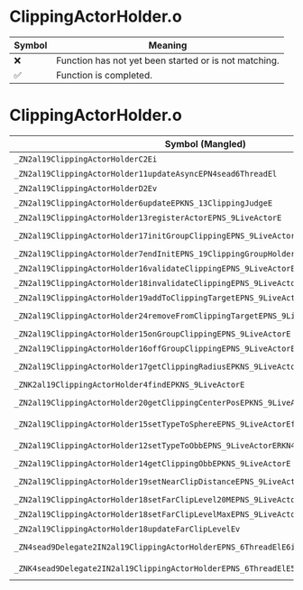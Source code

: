 # ClippingActorHolder.o
| Symbol | Meaning 
| ------------- | ------------- 
| :x: | Function has not yet been started or is not matching. 
| :white_check_mark: | Function is completed. 


# ClippingActorHolder.o
| Symbol (Mangled) | Symbol (Demangled) | Decompiled? |
| ------------- |  ------------- | ------------- |
| `_ZN2al19ClippingActorHolderC2Ei` | `al::ClippingActorHolder::ClippingActorHolder(int)` | :white_check_mark: |
| `_ZN2al19ClippingActorHolder11updateAsyncEPN4sead6ThreadEl` | `al::ClippingActorHolder::updateAsync(sead::Thread *,long)` | :white_check_mark: |
| `_ZN2al19ClippingActorHolderD2Ev` | `al::ClippingActorHolder::~ClippingActorHolder()` | :white_check_mark: |
| `_ZN2al19ClippingActorHolder6updateEPKNS_13ClippingJudgeE` | `al::ClippingActorHolder::update(al::ClippingJudge const*)` | :white_check_mark: |
| `_ZN2al19ClippingActorHolder13registerActorEPNS_9LiveActorE` | `al::ClippingActorHolder::registerActor(al::LiveActor *)` | :white_check_mark: |
| `_ZN2al19ClippingActorHolder17initGroupClippingEPNS_9LiveActorERKNS_13ActorInitInfoE` | `al::ClippingActorHolder::initGroupClipping(al::LiveActor *,al::ActorInitInfo const&)` | :white_check_mark: |
| `_ZN2al19ClippingActorHolder7endInitEPNS_19ClippingGroupHolderE` | `al::ClippingActorHolder::endInit(al::ClippingGroupHolder *)` | :white_check_mark: |
| `_ZN2al19ClippingActorHolder16validateClippingEPNS_9LiveActorE` | `al::ClippingActorHolder::validateClipping(al::LiveActor *)` | :white_check_mark: |
| `_ZN2al19ClippingActorHolder18invalidateClippingEPNS_9LiveActorE` | `al::ClippingActorHolder::invalidateClipping(al::LiveActor *)` | :white_check_mark: |
| `_ZN2al19ClippingActorHolder19addToClippingTargetEPNS_9LiveActorE` | `al::ClippingActorHolder::addToClippingTarget(al::LiveActor *)` | :white_check_mark: |
| `_ZN2al19ClippingActorHolder24removeFromClippingTargetEPNS_9LiveActorE` | `al::ClippingActorHolder::removeFromClippingTarget(al::LiveActor *)` | :white_check_mark: |
| `_ZN2al19ClippingActorHolder15onGroupClippingEPNS_9LiveActorE` | `al::ClippingActorHolder::onGroupClipping(al::LiveActor *)` | :white_check_mark: |
| `_ZN2al19ClippingActorHolder16offGroupClippingEPNS_9LiveActorE` | `al::ClippingActorHolder::offGroupClipping(al::LiveActor *)` | :white_check_mark: |
| `_ZN2al19ClippingActorHolder17getClippingRadiusEPKNS_9LiveActorE` | `al::ClippingActorHolder::getClippingRadius(al::LiveActor const*)` | :white_check_mark: |
| `_ZNK2al19ClippingActorHolder4findEPKNS_9LiveActorE` | `al::ClippingActorHolder::find(al::LiveActor const*)const` | :white_check_mark: |
| `_ZN2al19ClippingActorHolder20getClippingCenterPosEPKNS_9LiveActorE` | `al::ClippingActorHolder::getClippingCenterPos(al::LiveActor const*)` | :white_check_mark: |
| `_ZN2al19ClippingActorHolder15setTypeToSphereEPNS_9LiveActorEfPKN4sead7Vector3IfEE` | `al::ClippingActorHolder::setTypeToSphere(al::LiveActor *,float,sead::Vector3<float> const*)` | :white_check_mark: |
| `_ZN2al19ClippingActorHolder12setTypeToObbEPNS_9LiveActorERKN4sead9BoundBox3IfEE` | `al::ClippingActorHolder::setTypeToObb(al::LiveActor *,sead::BoundBox3<float> const&)` | :white_check_mark: |
| `_ZN2al19ClippingActorHolder14getClippingObbEPKNS_9LiveActorE` | `al::ClippingActorHolder::getClippingObb(al::LiveActor const*)` | :white_check_mark: |
| `_ZN2al19ClippingActorHolder19setNearClipDistanceEPNS_9LiveActorEf` | `al::ClippingActorHolder::setNearClipDistance(al::LiveActor *,float)` | :white_check_mark: |
| `_ZN2al19ClippingActorHolder18setFarClipLevel20MEPNS_9LiveActorE` | `al::ClippingActorHolder::setFarClipLevel20M(al::LiveActor *)` | :white_check_mark: |
| `_ZN2al19ClippingActorHolder18setFarClipLevelMaxEPNS_9LiveActorE` | `al::ClippingActorHolder::setFarClipLevelMax(al::LiveActor *)` | :white_check_mark: |
| `_ZN2al19ClippingActorHolder18updateFarClipLevelEv` | `al::ClippingActorHolder::updateFarClipLevel(void)` | :white_check_mark: |
| `_ZN4sead9Delegate2IN2al19ClippingActorHolderEPNS_6ThreadElE6invokeES4_l` | `sead::Delegate2<al::ClippingActorHolder,sead::Thread *,long>::invoke(sead::Thread *,long)` | :white_check_mark: |
| `_ZNK4sead9Delegate2IN2al19ClippingActorHolderEPNS_6ThreadElE5cloneEPNS_4HeapE` | `sead::Delegate2<al::ClippingActorHolder,sead::Thread *,long>::clone(sead::Heap *)const` | :white_check_mark: |

